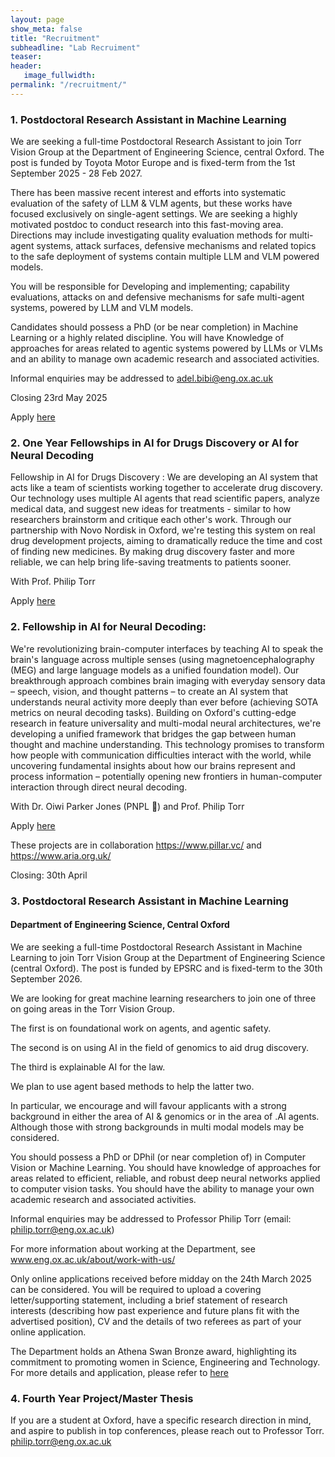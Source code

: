 ```yaml
---
layout: page
show_meta: false
title: "Recruitment"
subheadline: "Lab Recruiment"
teaser: 
header:
   image_fullwidth: 
permalink: "/recruitment/"
---
```



### 1. Postdoctoral Research Assistant in Machine Learning

We are seeking a full-time Postdoctoral Research Assistant to join Torr Vision Group at the Department of Engineering Science, central Oxford.  The post is funded by Toyota Motor Europe and is fixed-term from the 1st  September 2025 - 28 Feb 2027.
 
There has been massive recent interest and efforts into systematic evaluation of the safety of LLM & VLM agents, but these works have focused exclusively on single-agent settings. We are seeking a highly motivated postdoc to conduct research into this fast-moving area. Directions may include investigating quality evaluation methods for multi-agent systems, attack surfaces, defensive mechanisms and related topics to the safe deployment of systems contain multiple LLM and VLM powered models.
 
You will be responsible for Developing and implementing; capability evaluations, attacks on and defensive mechanisms for safe multi-agent systems, powered by LLM and VLM models.
 
Candidates should possess a PhD (or be near completion) in Machine Learning or a highly related discipline. You will have Knowledge of approaches for areas related to agentic systems powered by LLMs or VLMs and an ability to manage own academic research and associated activities.
 
Informal enquiries may be addressed to adel.bibi@eng.ox.ac.uk

Closing 23rd May 2025 

Apply [here](https://tinyurl.com/sypa5w9c)

### 2. One Year Fellowships in AI for Drugs Discovery or AI for Neural Decoding
 
Fellowship in AI for Drugs Discovery :
We are developing an AI system that acts like a team of scientists working together to accelerate drug discovery. Our technology uses multiple AI agents that read scientific papers, analyze medical data, and suggest new ideas for treatments - similar to how researchers brainstorm and critique each other's work. Through our partnership with Novo Nordisk in Oxford, we're testing this system on real drug development projects, aiming to dramatically reduce the time and cost of finding new medicines. By making drug discovery faster and more reliable, we can help bring life-saving treatments to patients sooner.
 
With Prof. Philip Torr 
 
Apply [here](https://encode.pillar.vc/projects/drug-discovery)
 
### 2. Fellowship in AI for Neural Decoding:
We're revolutionizing brain-computer interfaces by teaching AI to speak the brain's language across multiple senses (using magnetoencephalography (MEG) and large language models as a unified foundation model). Our breakthrough approach combines brain imaging with everyday sensory data – speech, vision, and thought patterns – to create an AI system that understands neural activity more deeply than ever before (achieving SOTA metrics on neural decoding tasks). Building on Oxford's cutting-edge research in feature universality and multi-modal neural architectures, we're developing a unified framework that bridges the gap between human thought and machine understanding. This technology promises to transform how people with communication difficulties interact with the world, while uncovering fundamental insights about how our brains represent and process information – potentially opening new frontiers in human-computer interaction through direct neural decoding.
 
With Dr. Oiwi Parker Jones (PNPL 🍍) and Prof. Philip Torr 
 
Apply [here](https://encode.pillar.vc/projects/neural-decoding)
 
These projects are in collaboration https://www.pillar.vc/ and https://www.aria.org.uk/
 
Closing: 30th April
 

### 3. Postdoctoral Research Assistant in Machine Learning
#### Department of Engineering Science, Central Oxford
We are seeking a full-time Postdoctoral Research Assistant in Machine Learning to join Torr Vision Group at the Department of Engineering Science (central Oxford).  The post is funded by EPSRC and is fixed-term to the 30th September 2026.
 
We are looking for great machine learning researchers to join one of three on going areas in the Torr Vision Group.
 
The first is on foundational work on agents, and agentic safety.
 
The second is on using AI in the field of genomics to aid drug discovery.
 
The third is explainable AI for the law.
 
We plan to use agent based methods to help the latter two.
 
In particular, we encourage and will favour applicants with a strong background in either the area of AI & genomics or in the area of .AI agents. Although those with strong backgrounds in multi modal models may be considered.
 
You should possess a PhD or DPhil (or near completion of) in Computer Vision or Machine Learning. You should have knowledge of approaches for areas related to efficient, reliable, and robust deep neural networks applied to computer vision tasks. You should have the ability to manage your own academic research and associated activities.
 
Informal enquiries may be addressed to Professor Philip Torr (email: philip.torr@eng.ox.ac.uk)
 
For more information about working at the Department, see www.eng.ox.ac.uk/about/work-with-us/
 
Only online applications received before midday on the 24th March 2025 can be considered. You will be required to upload a covering letter/supporting statement, including a brief statement of research interests (describing how past experience and future plans fit with the advertised position), CV and the details of two referees as part of your online application.
 
The Department holds an Athena Swan Bronze award, highlighting its commitment to promoting women in Science, Engineering and Technology.
For more details and application, please refer to [here](https://my.corehr.com/pls/uoxrecruit/erq_jobspec_version_4.display_form?p_company=10&p_internal_external=E&p_display_in_irish=N&p_process_type=&p_applicant_no=&p_form_profile_detail=&p_display_apply_ind=Y&p_refresh_search=Y&p_recruitment_id=178451)

### 4. Fourth Year Project/Master Thesis
If you are a student at Oxford, have a specific research direction in mind, and aspire to publish in top conferences, please reach out to Professor Torr. philip.torr@eng.ox.ac.uk


